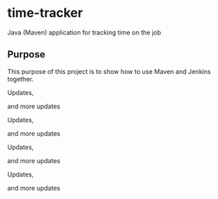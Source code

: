 # time-tracker
Java (Maven) application for tracking time on the job

## Purpose

This purpose of this project is to show how to use Maven and Jenkins together.

Updates, 

and more updates

Updates, 

and more updates

Updates, 

and more updates

Updates, 

and more updates


